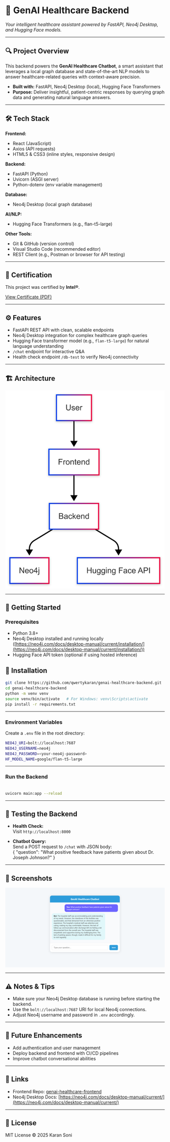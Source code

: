 # 🚀 GenAI Healthcare Backend

*Your intelligent healthcare assistant powered by FastAPI, Neo4j Desktop, and Hugging Face models.*

---

## 🔍 Project Overview

This backend powers the **GenAI Healthcare Chatbot**, a smart assistant that leverages a local graph database and state-of-the-art NLP models to answer healthcare-related queries with context-aware precision.

- **Built with:** FastAPI, Neo4j Desktop (local), Hugging Face Transformers  
- **Purpose:** Deliver insightful, patient-centric responses by querying graph data and generating natural language answers.
---
## 🛠 Tech Stack

**Frontend:**  
- React (JavaScript)
- Axios (API requests)
- HTML5 & CSS3 (inline styles, responsive design)

**Backend:**  
- FastAPI (Python)
- Uvicorn (ASGI server)
- Python-dotenv (env variable management)

**Database:**  
- Neo4j Desktop (local graph database)

**AI/NLP:**  
- Hugging Face Transformers (e.g., flan-t5-large)

**Other Tools:**  
- Git & GitHub (version control)
- Visual Studio Code (recommended editor)
- REST Client (e.g., Postman or browser for API testing)

---
## 📜 Certification

This project was certified by **Intel®**.

[View Certificate (PDF)](INTEL_CERTIFICATE.pdf)

---
## ⚙️ Features

- FastAPI REST API with clean, scalable endpoints  
- Neo4j Desktop integration for complex healthcare graph queries  
- Hugging Face transformer model (e.g., `flan-t5-large`) for natural language understanding  
- `/chat` endpoint for interactive Q&A  
- Health check endpoint `/db-test` to verify Neo4j connectivity

---

## 🏗 Architecture

![Alt text](./ArchitectureDiagram.png)

---

## 🚀 Getting Started

### Prerequisites

- Python 3.8+  
- Neo4j Desktop installed and running locally ([https://neo4j.com/docs/desktop-manual/current/installation/](https://neo4j.com/docs/desktop-manual/current/installation/))  
- Hugging Face API token (optional if using hosted inference)

## 🚀 Installation

```bash
git clone https://github.com/qwertykaran/genai-healthcare-backend.git
cd genai-healthcare-backend
python -m venv venv
source venv/bin/activate   # For Windows: venv\Scripts\activate
pip install -r requirements.txt
```


---

### Environment Variables

Create a `.env` file in the root directory:
```bash
NEO4J_URI=bolt://localhost:7687
NEO4J_USERNAME=neo4j
NEO4J_PASSWORD=<your-neo4j-password>
HF_MODEL_NAME=google/flan-t5-large
```

---

### Run the Backend

```bash

uvicorn main:app --reload
```

---

## 🧪 Testing the Backend

- **Health Check:**  
  Visit `http://localhost:8000`  

- **Chatbot Query:**  
Send a POST request to `/chat` with JSON body:  
{
"question": "What positive feedback have patients given about Dr. Joseph Johnson?"
}

---

## 📸 Screenshots

![Alt text](./Demo.png)

---

## ⚠️ Notes & Tips

- Make sure your Neo4j Desktop database is running before starting the backend.  
- Use the `bolt://localhost:7687` URI for local Neo4j connections.  
- Adjust Neo4j username and password in `.env` accordingly.

---

## 🔮 Future Enhancements

- Add authentication and user management  
- Deploy backend and frontend with CI/CD pipelines  
- Improve chatbot conversational abilities

---

## 📎 Links

- Frontend Repo: [genai-healthcare-frontend](https://github.com/qwertykaran/GenAI-Chatbot-Frontend.git)  
- Neo4j Desktop Docs: [https://neo4j.com/docs/desktop-manual/current/](https://neo4j.com/docs/desktop-manual/current/)

---

## 📄 License

MIT License © 2025 Karan Soni

